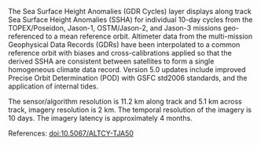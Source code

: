 The Sea Surface Height Anomalies (GDR Cycles) layer displays along track Sea Surface Height Anomalies (SSHA) for individual 10-day cycles from the TOPEX/Poseidon, Jason-1, OSTM/Jason-2, and Jason-3 missions geo-referenced to a mean reference orbit. Altimeter data from the multi-mission Geophysical Data Records (GDRs) have been interpolated to a common reference orbit with biases and cross-calibrations applied so that the derived SSHA are consistent between satellites to form a single homogeneous climate data record. Version 5.0 updates include improved Precise Orbit Determination (POD) with GSFC std2006 standards, and the application of internal tides.

The sensor/algorithm resolution is 11.2 km along track and 5.1 km across track, imagery resolution is 2 km. The temporal resolution of the imagery is 10 days. The imagery latency is approximately 4 months.

References: [doi:10.5067/ALTCY-TJA50](https://doi.org/10.5067/ALTCY-TJA50)
